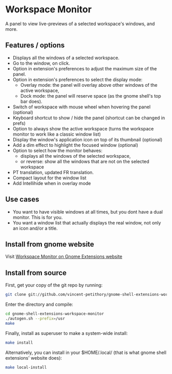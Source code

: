 Workspace Monitor
=================

A panel to view live-previews of a selected workspace's windows, and more.

Features / options
------------------

- Displays all the windows of a selected workspace.
- Go to the window, on click.
- Option in extension's preferences to adjust the maximum size of the panel.
- Option in extension's preferences to select the display mode:
  - Overlay mode: the panel will overlay above other windows of the active workspace,
  - Dock mode: the panel will reserve space (as the gnome shell's top bar does).
- Switch of workspace with mouse wheel when hovering the panel (optional)
- Keyboard shortcut to show / hide the panel (shortcut can be changed in prefs)
- Option to always show the active workspace (turns the workspace monitor to work like a classic window list)
- Display the window's application icon on top of its thumbnail (optional)
- Add a dim effect to highlight the focused window (optional)
- Option to select how the monitor behaves:
  - displays all the windows of the selected workspace,
  - or reverse: show all the windows that are not on the selected workspace
- PT translation, updated FR translation.
- Compact layout for the window list
- Add Intellihide when in overlay mode


Use cases
---------

- You want to have visible windows at all times, but you dont have a dual monitor. This is for you.
- You want a window list that actually displays the real window, not only an icon and/or a title.


Install from gnome website
--------------------------

Visit [Workspace Monitor on Gnome Extensions website](https://extensions.gnome.org/extension/404/workspace-monitor/)


Install from source
-------------------

First, get your copy of the git repo by running:

```bash
git clone git://github.com/vincent-petithory/gnome-shell-extensions-workspace-monitor.git
```

Enter the directory and compile:

```bash
cd gnome-shell-extensions-workspace-monitor
./autogen.sh --prefix=/usr
make
```

Finally, install as superuser to make a system-wide install:

```bash
make install
```

Alternatively, you can install in your $HOME/.local/ (that is what gnome shell extensions' website does):

```bash
make local-install
```


